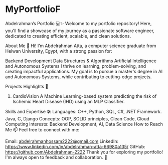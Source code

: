 # MyPortfolioF
Abdelrahman’s Portfolio 💻✨
Welcome to my portfolio repository! Here, you'll find a showcase of my journey as a passionate software engineer, dedicated to creating efficient, scalable, and clean solutions.

About Me
👋 Hi! I’m Abdelrahman Atta, a computer science graduate from Helwan University, Egypt, with a strong passion for:

Backend Development
Data Structures & Algorithms
Artificial Intelligence and Autonomous Systems
I thrive on learning, problem-solving, and creating impactful applications. My goal is to pursue a master's degree in AI and Autonomous Systems, while contributing to cutting-edge projects.

Projects Highlights 🚀
1. CardioVision
A Machine Learning-based system predicting the risk of Ischemic Heart Disease (IHD) using an MLP Classifier.

     






Skills and Expertise 🛠️
Languages: C++, Python, SQL, C#, .NET Framework. Java, C, Django
Concepts: OOP, SOLID principles, Clean Code, Cloud Computing
Interests: Backend Development, AI, Data Science
How to Reach Me 📫
Feel free to connect with me:

Email: abdelrahmanhossam2222@gmail.com
LinkedIn: https://www.linkedin.com/in/abdelrahman-atta-66980a135/
GitHub: https://github.com/Abdelrahman-2222
Thank you for exploring my portfolio! I'm always open to feedback and collaboration. 🚀